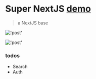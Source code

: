 # Super NextJS [demo](https://super-next.herokuapp.com/)
> a NextJS base

!['post'](https://screenshotscdn.firefoxusercontent.com/images/4d18155d-c8a0-43e8-ae6e-3cf2d68b6edb.png)

!['post'](https://screenshotscdn.firefoxusercontent.com/images/d279568e-a0cb-437e-99ec-fbfb702a839a.png)

### todos
- Search
- Auth
